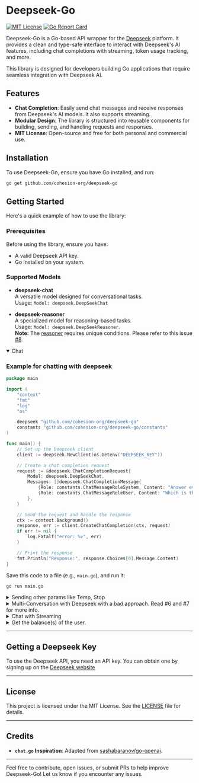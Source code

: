 # Deepseek-Go

[![MIT License](https://img.shields.io/badge/license-MIT-blue.svg)](LICENSE) 
[![Go Report Card](https://goreportcard.com/badge/github.com/cohesion-org/deepseek-go)](https://goreportcard.com/report/github.com/cohesion-org/deepseek-go)

Deepseek-Go is a Go-based API wrapper for the [Deepseek](https://deepseek.com) platform. It provides a clean and type-safe interface to interact with Deepseek's AI features, including chat completions with streaming, token usage tracking, and more.

This library is designed for developers building Go applications that require seamless integration with Deepseek AI.


## Features

- **Chat Completion**: Easily send chat messages and receive responses from Deepseek's AI models. It also supports streaming.
- **Modular Design**: The library is structured into reusable components for building, sending, and handling requests and responses.
- **MIT License**: Open-source and free for both personal and commercial use.

## Installation

To use Deepseek-Go, ensure you have Go installed, and run:

```sh
go get github.com/cohesion-org/deepseek-go
```

## Getting Started

Here's a quick example of how to use the library:

### Prerequisites

Before using the library, ensure you have:
- A valid Deepseek API key.
- Go installed on your system.

### Supported Models

- **deepseek-chat**  
  A versatile model designed for conversational tasks. <br/>
  Usage: `Model: deepseek.DeepSeekChat`

- **deepseek-reasoner**  
  A specialized model for reasoning-based tasks.  
  Usage: `Model: deepseek.DeepSeekReasoner`. <br/>
  **Note:** The [reasoner](https://api-docs.deepseek.com/guides/reasoning_model) requires unique conditions. Please refer to this issue [#8](https://github.com/cohesion-org/deepseek-go/issues/8). 

<details open>
<summary> Chat </summary>

### Example for chatting with deepseek

```go
package main

import (
	"context"
	"fmt"
	"log"
	"os"

	deepseek "github.com/cohesion-org/deepseek-go"
	constants "github.com/cohesion-org/deepseek-go/constants"
)

func main() {
	// Set up the Deepseek client
    client := deepseek.NewClient(os.Getenv("DEEPSEEK_KEY"))

	// Create a chat completion request
	request := &deepseek.ChatCompletionRequest{
		Model: deepseek.DeepSeekChat,
		Messages: []deepseek.ChatCompletionMessage{
			{Role: constants.ChatMessageRoleSystem, Content: "Answer every question using slang."},
			{Role: constants.ChatMessageRoleUser, Content: "Which is the tallest mountain in the world?"},
		},
	}

	// Send the request and handle the response
	ctx := context.Background()
	response, err := client.CreateChatCompletion(ctx, request)
	if err != nil {
		log.Fatalf("error: %v", err)
	}

	// Print the response
	fmt.Println("Response:", response.Choices[0].Message.Content)
}
```

Save this code to a file (e.g., `main.go`), and run it:
```sh
go run main.go
```
</details>

<details >
	<summary> Sending other params like Temp, Stop </summary>
	<strong> You just need to extend the ChatCompletionMessage with the supported parameters. </strong>

```go
	request := &deepseek.ChatCompletionRequest{
		Model: deepseek.DeepSeekChat,
		Messages: []deepseek.ChatCompletionMessage{
			{Role: constants.ChatMessageRoleUser, Content: "What is the meaning of deepseek"},
			{Role: constants.ChatMessageRoleSystem, Content: "Answer every question using slang"},
		},
		Temperature: 1.0,
		Stop:        []string{"yo", "hello"},
		ResponseFormat: &deepseek.ResponseFormat{
			Type: "text",
		},
	}
```

</details>

<details >
	<summary> Multi-Conversation with Deepseek with a bad approach. Read #6 and #7 for more info.</summary>

```go
package deepseek_examples

import (
	"context"
	"fmt"
	"log"

	deepseek "github.com/cohesion-org/deepseek-go"
	"github.com/cohesion-org/deepseek-go/constants"
)

func Multi_Chat() {
	client := deepseek.NewClient("DEEPSEEK_KEY")
	ctx := context.Background()

	messages := []deepseek.ChatCompletionMessage{{
		Role:    constants.ChatMessageRoleUser,
		Content: "What's the highest mountain in the world? One word response only.",
	}}

	response1, err := client.CreateChatCompletion(ctx, &deepseek.ChatCompletionRequest{
		Model:    deepseek.DeepSeekChat,
		Messages: messages,
	})
	if err != nil {
		log.Fatalf("Round 1 failed: %v", err)
	}

	messages = append(messages, deepseek.ChatCompletionMessage{
		Role:    response1.Choices[0].Message.Role,
		Content: response1.Choices[0].Message.Content,
	})

	fmt.Printf("Messages after Round 1: %+v\n", messages)

	messages = append(messages, deepseek.ChatCompletionMessage{
		Role:    constants.ChatMessageRoleUser,
		Content: "What is the second?",
	})

	response2, err := client.CreateChatCompletion(ctx, &deepseek.ChatCompletionRequest{
		Model:    deepseek.DeepSeekChat,
		Messages: messages,
	})
	if err != nil {
		log.Fatalf("Round 2 failed: %v", err)
	}

	fmt.Printf("Final messages: %+v\n", append(messages, deepseek.ChatCompletionMessage{
		Role:    response2.Choices[0].Message.Role,
		Content: response2.Choices[0].Message.Content,
	}))
}
```

</details>

<details>
<summary> Chat with Streaming </summary>

```go
package main

import (
	"context"
	"errors"
	"fmt"
	"io"
	"log"
	"os"

	deepseek "github.com/cohesion-org/deepseek-go"
	constants "github.com/cohesion-org/deepseek-go/constants"
)

func main() {
	client := deepseek.NewClient(os.Getenv("DEEPSEEK_KEY"))
	request := &deepseek.StreamChatCompletionRequest{
		Model: deepseek.DeepSeekChat,
		Messages: []deepseek.ChatCompletionMessage{
			{Role: constants.ChatMessageRoleUser, Content: "Just testing if the streaming feature is working or not!"},
		},
		Stream: true,
	}
	ctx := context.Background()

	stream, err := client.CreateChatCompletionStream(ctx, request)
	if err != nil {
		log.Fatalf("ChatCompletionStream error: %v", err)
	}
	var fullMessage string
	defer stream.Close()
	for {
		response, err := stream.Recv()
		if errors.Is(err, io.EOF) {
			fmt.Println("\nStream finished")
			break
		}
		if err != nil {
			fmt.Printf("\nStream error: %v\n", err)
			break
		}
		for _, choice := range response.Choices {
			fullMessage += choice.Delta.Content // Accumulate chunk content
			log.Println(choice.Delta.Content)
		}
	}
	log.Println("The full message is: ", fullMessage)
}
```
</details>

<details>
<summary> Get the balance(s) of the user. </summary>

```go
package main

import (
	"context"
	"log"
	"os"

	deepseek "github.com/cohesion-org/deepseek-go"
)

func main() {
	client := deepseek.NewClient(os.Getenv("DEEPSEEK_KEY"))
	ctx := context.Background()
	balance, err := deepseek.GetBalance(client, ctx)
	if err != nil {
		log.Fatalf("Error getting balance: %v", err)
	}

	if balance == nil {
		log.Fatalf("Balance is nil")
	}

	if len(balance.BalanceInfos) == 0 {
		log.Fatalf("No balance information returned")
	}
	log.Printf("%+v\n", balance)
}
```
</details>

---
## Getting a Deepseek Key

To use the Deepseek API, you need an API key. You can obtain one by signing up on the [Deepseek website](https://platform.deepseek.com/api_keys)

---

## License

This project is licensed under the MIT License. See the [LICENSE](LICENSE) file for details.

---

## Credits
- **`chat.go` Inspiration**: Adapted from [sashabaranov/go-openai](https://github.com/sashabaranov/go-openai/tree/master).

---

Feel free to contribute, open issues, or submit PRs to help improve Deepseek-Go! Let us know if you encounter any issues.